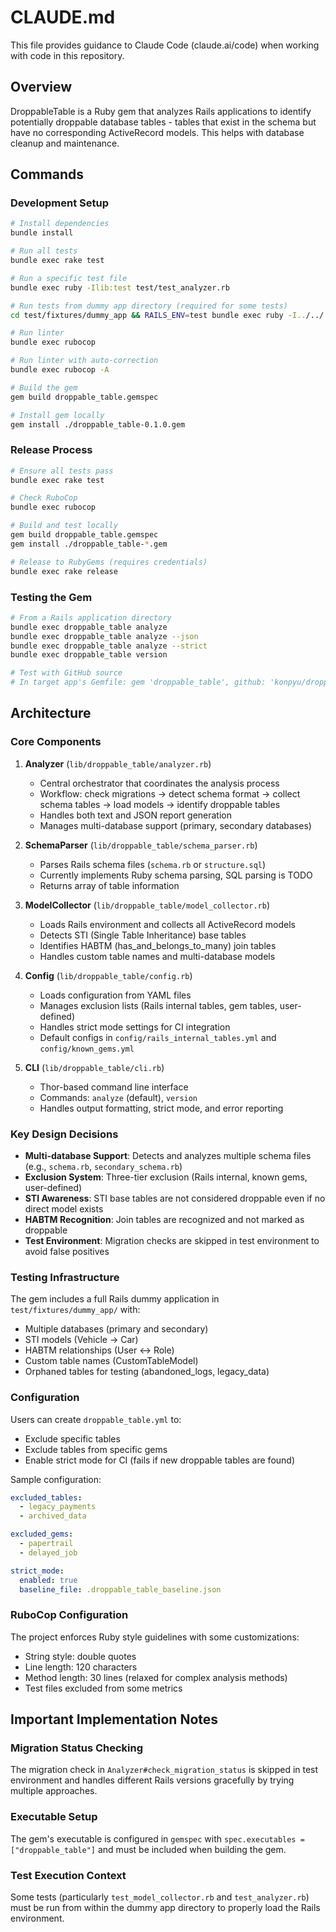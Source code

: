 # CLAUDE.md

This file provides guidance to Claude Code (claude.ai/code) when working with code in this repository.

## Overview

DroppableTable is a Ruby gem that analyzes Rails applications to identify potentially droppable database tables - tables that exist in the schema but have no corresponding ActiveRecord models. This helps with database cleanup and maintenance.

## Commands

### Development Setup
```bash
# Install dependencies
bundle install

# Run all tests
bundle exec rake test

# Run a specific test file
bundle exec ruby -Ilib:test test/test_analyzer.rb

# Run tests from dummy app directory (required for some tests)
cd test/fixtures/dummy_app && RAILS_ENV=test bundle exec ruby -I../../../lib:../../.. ../../../test/test_analyzer.rb

# Run linter
bundle exec rubocop

# Run linter with auto-correction
bundle exec rubocop -A

# Build the gem
gem build droppable_table.gemspec

# Install gem locally
gem install ./droppable_table-0.1.0.gem
```

### Release Process
```bash
# Ensure all tests pass
bundle exec rake test

# Check RuboCop
bundle exec rubocop

# Build and test locally
gem build droppable_table.gemspec
gem install ./droppable_table-*.gem

# Release to RubyGems (requires credentials)
bundle exec rake release
```

### Testing the Gem
```bash
# From a Rails application directory
bundle exec droppable_table analyze
bundle exec droppable_table analyze --json
bundle exec droppable_table analyze --strict
bundle exec droppable_table version

# Test with GitHub source
# In target app's Gemfile: gem 'droppable_table', github: 'konpyu/droppable_table'
```

## Architecture

### Core Components

1. **Analyzer** (`lib/droppable_table/analyzer.rb`)
   - Central orchestrator that coordinates the analysis process
   - Workflow: check migrations → detect schema format → collect schema tables → load models → identify droppable tables
   - Handles both text and JSON report generation
   - Manages multi-database support (primary, secondary databases)

2. **SchemaParser** (`lib/droppable_table/schema_parser.rb`)
   - Parses Rails schema files (`schema.rb` or `structure.sql`)
   - Currently implements Ruby schema parsing, SQL parsing is TODO
   - Returns array of table information

3. **ModelCollector** (`lib/droppable_table/model_collector.rb`)
   - Loads Rails environment and collects all ActiveRecord models
   - Detects STI (Single Table Inheritance) base tables
   - Identifies HABTM (has_and_belongs_to_many) join tables
   - Handles custom table names and multi-database models

4. **Config** (`lib/droppable_table/config.rb`)
   - Loads configuration from YAML files
   - Manages exclusion lists (Rails internal tables, gem tables, user-defined)
   - Handles strict mode settings for CI integration
   - Default configs in `config/rails_internal_tables.yml` and `config/known_gems.yml`

5. **CLI** (`lib/droppable_table/cli.rb`)
   - Thor-based command line interface
   - Commands: `analyze` (default), `version`
   - Handles output formatting, strict mode, and error reporting

### Key Design Decisions

- **Multi-database Support**: Detects and analyzes multiple schema files (e.g., `schema.rb`, `secondary_schema.rb`)
- **Exclusion System**: Three-tier exclusion (Rails internal, known gems, user-defined)
- **STI Awareness**: STI base tables are not considered droppable even if no direct model exists
- **HABTM Recognition**: Join tables are recognized and not marked as droppable
- **Test Environment**: Migration checks are skipped in test environment to avoid false positives

### Testing Infrastructure

The gem includes a full Rails dummy application in `test/fixtures/dummy_app/` with:
- Multiple databases (primary and secondary)
- STI models (Vehicle → Car)
- HABTM relationships (User ↔ Role)
- Custom table names (CustomTableModel)
- Orphaned tables for testing (abandoned_logs, legacy_data)

### Configuration

Users can create `droppable_table.yml` to:
- Exclude specific tables
- Exclude tables from specific gems
- Enable strict mode for CI (fails if new droppable tables are found)

Sample configuration:
```yaml
excluded_tables:
  - legacy_payments
  - archived_data

excluded_gems:
  - papertrail
  - delayed_job

strict_mode:
  enabled: true
  baseline_file: .droppable_table_baseline.json
```

### RuboCop Configuration

The project enforces Ruby style guidelines with some customizations:
- String style: double quotes
- Line length: 120 characters
- Method length: 30 lines (relaxed for complex analysis methods)
- Test files excluded from some metrics

## Important Implementation Notes

### Migration Status Checking
The migration check in `Analyzer#check_migration_status` is skipped in test environment and handles different Rails versions gracefully by trying multiple approaches.

### Executable Setup
The gem's executable is configured in `gemspec` with `spec.executables = ["droppable_table"]` and must be included when building the gem.

### Test Execution Context
Some tests (particularly `test_model_collector.rb` and `test_analyzer.rb`) must be run from within the dummy app directory to properly load the Rails environment.